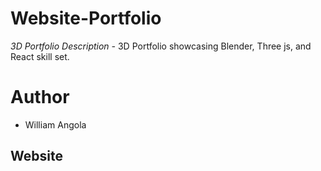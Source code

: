 # Website-Portfolio

*3D Portfolio Description -*
  3D Portfolio showcasing Blender, Three js, and React skill set.

# Author

- William Angola

## Website
